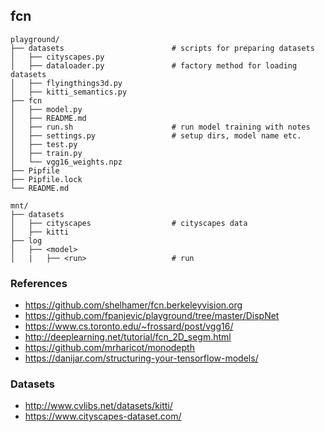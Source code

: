 ## fcn

```
playground/
├── datasets                        # scripts for preparing datasets
│   ├── cityscapes.py
│   ├── dataloader.py               # factory method for loading datasets
│   ├── flyingthings3d.py
│   ├── kitti_semantics.py
├── fcn
│   ├── model.py
│   ├── README.md
│   ├── run.sh                      # run model training with notes
│   ├── settings.py                 # setup dirs, model name etc.
│   ├── test.py
│   ├── train.py
│   └── vgg16_weights.npz
├── Pipfile
├── Pipfile.lock
└── README.md

mnt/
├── datasets                        
│   ├── cityscapes                  # cityscapes data
│   ├── kitti
├── log
│   ├── <model>
│   |   ├── <run>                   # run 
```
 
### References
* https://github.com/shelhamer/fcn.berkeleyvision.org
* https://github.com/fpanjevic/playground/tree/master/DispNet
* https://www.cs.toronto.edu/~frossard/post/vgg16/
* http://deeplearning.net/tutorial/fcn_2D_segm.html
* https://github.com/mrharicot/monodepth
* https://danijar.com/structuring-your-tensorflow-models/

### Datasets
* http://www.cvlibs.net/datasets/kitti/
* https://www.cityscapes-dataset.com/
